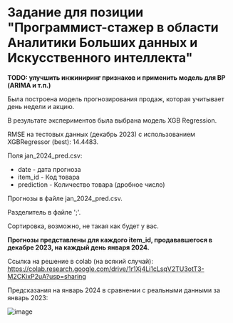 # Задание для позиции "Программист-стажер в области Аналитики Больших данных и Искусственного интеллекта"

**TODO: улучшить инжиниринг признаков и применить модель для ВР (ARIMA и т.п.)**

Была построена модель прогнозирования продаж, которая учитывает день недели и акцию.

В результате экспериментов была выбрана модель XGB Regression.

RMSE на тестовых данных (декабрь 2023) c использованием XGBRegressor (best): 14.4483.

Поля jan_2024_pred.csv:
* date - дата прогноза
* item_id - Код товара
* prediction - Количество товара (дробное число)

Прогнозы в файле jan_2024_pred.csv.

Разделитель в файле ';'.

Сортировка, возможно, не такая как будет у вас.

**Прогнозы представлены для каждого item_id, продававшегося в декабре 2023, на каждый день января 2024.**

Ссылка на решение в colab (на всякий случай):
https://colab.research.google.com/drive/1r1Xj4Li1cLsqV2TU3otT3-M2CKixP2uA?usp=sharing

Предсказания на январь 2024 в сравнении с реальными данными за январь 2023:

![image](https://github.com/maximborodai/test/assets/96576515/e372a058-1abb-4efc-a334-06240d62ccf9)
